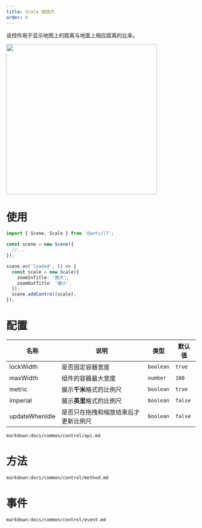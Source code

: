 ```yaml
---
title: Scale 缩放尺
order: 4
---
```


该控件用于显示地图上的距离与地面上相应距离的比率。

<img src="https://gw.alipayobjects.com/mdn/rms_816329/afts/img/A*r3iSQI4SekYAAAAAAAAAAAAAARQnAQ" width="400"/>

# 使用

```ts
import { Scene, Scale } from '@antv/l7';

const scene = new Scene({
  //...
});

scene.on('loaded', () => {
  const scale = new Scale({
    zoomInTitle: '放大',
    zoomOutTitle: '缩小',
  });
  scene.addControl(scale);
});
```

# 配置

| 名称           | 说明                                 | 类型      | 默认值  |
| -------------- | ------------------------------------ | --------- | ------- |
| lockWidth      | 是否固定容器宽度                     | `boolean` | `true`  |
| maxWidth       | 组件的容器最大宽度                   | `number`  | `100`   |
| metric         | 展示**千米**格式的比例尺             | `boolean` | `true`  |
| imperial       | 展示**英里**格式的比例尺             | `boolean` | `false` |
| updateWhenIdle | 是否只在拖拽和缩放结束后才更新比例尺 | `boolean` | `false` |

`markdown:docs/common/control/api.md`

# 方法

`markdown:docs/common/control/method.md`

# 事件

`markdown:docs/common/control/event.md`
